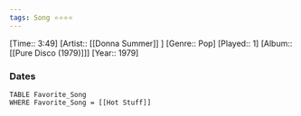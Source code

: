 ```yaml
---
tags: Song ⭐⭐⭐⭐ 
---
```

[Time:: 3:49]
[Artist:: [[Donna Summer]] ]
[Genre:: Pop]
[Played:: 1]
[Album:: [[Pure Disco (1979)]]]
[Year:: 1979]
### Dates
````dataview
TABLE Favorite_Song
WHERE Favorite_Song = [[Hot Stuff]]
````